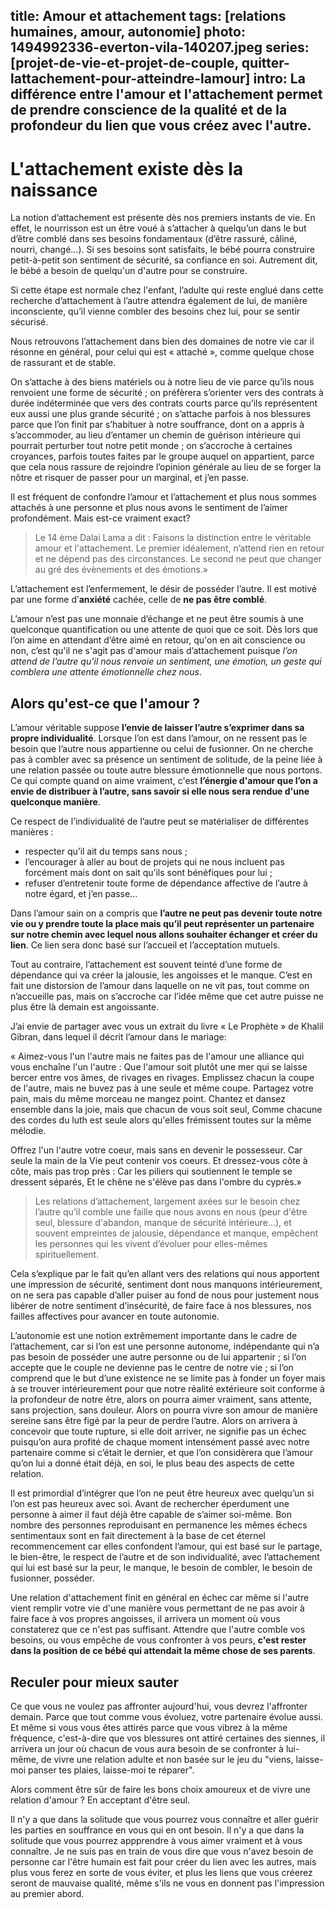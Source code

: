 title: Amour et attachement
tags: [relations humaines, amour, autonomie]
photo: 1494992336-everton-vila-140207.jpeg
series: [projet-de-vie-et-projet-de-couple, quitter-lattachement-pour-atteindre-lamour]
intro: La différence entre l'amour et l'attachement permet de prendre conscience de la qualité et de la profondeur du lien que vous créez avec l'autre.
---
# L'attachement existe dès la naissance #

La notion d’attachement est présente dès nos premiers instants de vie. En effet, le nourrisson est un être voué à s’attacher à quelqu’un dans le but d’être comblé dans ses besoins fondamentaux (d’être rassuré, câliné, nourri, changé…). Si ses besoins sont satisfaits, le bébé pourra construire petit-à-petit son sentiment de sécurité, sa confiance en soi. Autrement dit, le bébé a besoin de quelqu'un d'autre pour se construire.

Si cette étape est normale chez l'enfant, l’adulte qui reste englué dans cette recherche d’attachement à l’autre attendra également de lui, de manière inconsciente, qu’il vienne combler des besoins chez lui, pour se sentir sécurisé.

Nous retrouvons l’attachement dans bien des domaines de notre vie car il résonne en général, pour celui qui est « attaché », comme quelque chose de rassurant et de stable. 

On s’attache à des biens matériels ou à notre lieu de vie parce qu’ils nous renvoient une forme de sécurité ; on préfèrera s’orienter vers des contrats à durée indéterminée que vers des contrats courts parce qu’ils représentent eux aussi une plus grande sécurité ; on s’attache parfois à nos blessures parce que l’on finit par s’habituer à notre souffrance, dont on a appris à s’accommoder, au lieu d’entamer un chemin de guérison intérieure qui pourrait perturber tout notre petit monde ; on s’accroche à certaines croyances, parfois toutes faites par le groupe auquel on appartient, parce que cela nous rassure de rejoindre l’opinion générale au lieu de se forger la nôtre et risquer de passer pour un marginal, et j’en passe.

Il est fréquent de confondre l’amour et l’attachement et plus nous sommes attachés à une personne et plus nous avons le sentiment de l’aimer profondément. Mais est-ce vraiment exact?

>Le 14 ème Dalai Lama a dit : Faisons la distinction entre le véritable amour et l'attachement. Le premier idéalement, n’attend rien en retour et ne dépend pas des circonstances. Le second ne peut que changer au gré des évènements et des émotions.»

L’attachement est l’enfermement, le désir de posséder l’autre. Il est motivé par une forme d’**anxiété** cachée, celle de **ne pas être comblé**.

L’amour n’est pas une monnaie d’échange et ne peut être soumis à une quelconque quantification ou une attente de quoi que ce soit. Dès lors que l’on aime en attendant d’être aimé en retour, qu'on en ait conscience ou non, c’est qu'il ne s'agit pas d'amour mais d’attachement puisque *l’on attend de l’autre qu’il nous renvoie un sentiment, une émotion, un geste qui comblera une attente émotionnelle chez nous*.

## Alors qu'est-ce que l'amour ? ##

L’amour véritable suppose **l’envie de laisser l’autre s’exprimer dans sa propre individualité**. Lorsque l’on est dans l’amour, on ne ressent pas le besoin que l’autre nous appartienne ou celui de fusionner. On ne cherche pas à combler avec sa présence un sentiment de solitude, de la peine liée à une relation passée ou toute autre blessure émotionnelle que nous portons. Ce qui compte quand on aime vraiment, c'est **l’énergie d'amour que l’on a envie de distribuer à l’autre, sans savoir si elle nous sera rendue d'une quelconque manière**.

Ce respect de l’individualité de l’autre peut se matérialiser de différentes manières : 
- respecter qu’il ait du temps sans nous ; 
- l’encourager à aller au bout de projets qui ne nous incluent pas forcément mais dont on sait qu’ils sont bénéfiques pour lui ;
- refuser d’entretenir toute forme de dépendance affective de l’autre à notre égard, et j’en passe...

Dans l’amour sain on a compris que **l’autre ne peut pas devenir toute notre vie ou y prendre toute la place mais qu’il peut représenter un partenaire sur notre chemin avec lequel nous allons souhaiter échanger et créer du lien**. Ce lien sera donc basé sur l’accueil et l’acceptation mutuels.

Tout au contraire, l’attachement est souvent teinté d’une forme de dépendance qui va créer la jalousie, les angoisses et le manque. C’est en fait une distorsion de l’amour dans laquelle on ne vit pas, tout comme on n’accueille pas, mais on s’accroche car l’idée même que cet autre puisse ne plus être là demain est angoissante.

J’ai envie de partager avec vous un extrait du livre « Le Prophète » de Khalil Gibran, dans lequel il décrit l’amour dans le mariage: 

« Aimez-vous l'un l'autre mais ne faites pas de l'amour une alliance qui vous enchaîne l'un l'autre : 
Que l'amour soit plutôt une mer qui se laisse bercer entre vos âmes, de rivages en rivages. 
Emplissez chacun la coupe de l'autre, mais ne buvez pas à une seule et même coupe. 
Partagez votre pain, mais du même morceau ne mangez point. 
Chantez et dansez ensemble dans la joie, mais que chacun de vous soit seul, 
Comme chacune des cordes du luth est seule alors qu'elles frémissent toutes sur la même mélodie. 

Offrez l'un l'autre votre coeur, mais sans en devenir le possesseur. 
Car seule la main de la Vie peut contenir vos coeurs. 
Et dressez-vous côte à côte, mais pas trop près : 
Car les piliers qui soutiennent le temple se dressent séparés, 
Et le chêne ne s'élève pas dans l'ombre du cyprès.»

>Les relations d’attachement, largement axées sur le besoin chez l’autre qu’il comble une faille que nous avons en nous (peur d'être seul, blessure d'abandon, manque de sécurité intérieure...), et souvent empreintes de jalousie, dépendance et manque, empêchent les personnes qui les vivent d’évoluer pour elles-mêmes spirituellement.

Cela s’explique par le fait qu’en allant vers des relations qui nous apportent une impression de sécurité, sentiment dont nous manquons intérieurement, on ne sera pas capable d’aller puiser au fond de nous pour justement nous libérer de notre sentiment d’insécurité, de faire face à nos blessures, nos failles affectives pour avancer en toute autonomie.

L’autonomie est une notion extrêmement importante dans le cadre de l’attachement, car si l’on est une personne autonome, indépendante qui n’a pas besoin de posséder une autre personne ou de lui appartenir ; si l’on accepte que le couple ne devienne pas le centre de notre vie ; si l’on comprend que le but d’une existence ne se limite pas à fonder un foyer mais à se trouver intérieurement pour que notre réalité extérieure soit conforme à la profondeur de notre être, alors on pourra aimer vraiment, sans attente, sans projection, sans douleur. Alors on pourra vivre son amour de manière sereine sans être figé par la peur de perdre l’autre. Alors on arrivera à concevoir que toute rupture, si elle doit arriver, ne signifie pas un échec puisqu’on aura profité de chaque moment intensément passé avec notre partenaire comme si c’était le dernier, et que l’on considèrera que l’amour qu’on lui a donné était déjà, en soi, le plus beau des aspects de cette relation.

Il est primordial d’intégrer que l’on ne peut être heureux avec quelqu’un si l’on est pas heureux avec soi. Avant de rechercher éperdument une personne à aimer il faut déjà être capable de s’aimer soi-même. Bon nombre des personnes reproduisant en permanence les mêmes échecs sentimentaux sont en fait directement à la base de cet éternel recommencement car elles confondent l’amour, qui est basé sur le partage, le bien-être, le respect de l’autre et de son individualité, avec l’attachement qui lui est basé sur la peur, le manque, le besoin de combler, le besoin de fusionner, posséder.

Une relation d'attachement finit en général en échec car même si l'autre vient remplir votre vie d'une manière vous permettant de ne pas avoir à faire face à vos propres angoisses, il arrivera un moment où vous constaterez que ce n'est pas suffisant. Attendre que l'autre comble vos besoins, ou vous empêche de vous confronter à vos peurs, **c'est rester dans la position de ce bébé qui attendait la même chose de ses parents**.

## Reculer pour mieux sauter ##

Ce que vous ne voulez pas affronter aujourd'hui, vous devrez l'affronter demain. Parce que tout comme vous évoluez, votre partenaire évolue aussi. Et même si vous vous êtes attirés parce que vous vibrez à la même fréquence, c'est-à-dire que vos blessures ont attiré certaines des siennes, il arrivera un jour où chacun de vous aura besoin de se confronter à lui-même, de vivre une relation adulte et non basée sur le jeu du "viens, laisse-moi panser tes plaies, laisse-moi te réparer".

Alors comment être sûr de faire les bons choix amoureux et de vivre une relation d'amour ? En acceptant d'être seul.

Il n'y a que dans la solitude que vous pourrez vous connaître et aller guérir les parties en souffrance en vous qui en ont besoin. Il n'y a que dans la solitude que vous pourrez appprendre à vous aimer vraiment et à vous connaître. Je ne suis pas en train de vous dire que vous n'avez besoin de personne car l'être humain est fait pour créer du lien avec les autres, mais plus vous ferez en sorte de vous éviter, et plus les liens que vous créerez seront de mauvaise qualité, même s'ils ne vous en donnent pas l'impression au premier abord.

